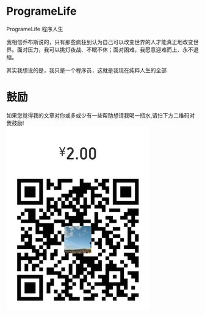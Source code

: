 # ProgrameLife
ProgrameLife 程序人生

我相信乔布斯说的，只有那些疯狂到认为自己可以改变世界的人才能真正地改变世界。面对压力，我可以挑灯夜战、不眠不休；面对困难，我愿意迎难而上、永不退缩。

其实我想说的是，我只是一个程序员，这就是我现在纯粹人生的全部




# 鼓励
如果您觉得我的文章对你或多或少有一些帮助想请我喝一瓶水,请扫下方二维码对我鼓励!<br>
![image](https://github.com/13120241790/ProgrameLife/blob/master/Image/wechatCode.png)
